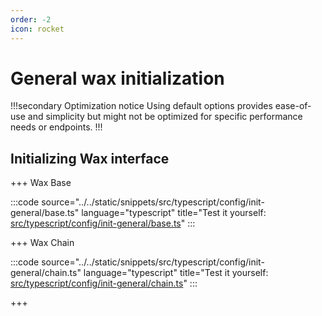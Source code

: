 ```yaml
---
order: -2
icon: rocket
---
```


# General wax initialization

!!!secondary Optimization notice
Using default options provides ease-of-use and simplicity but might not be optimized for specific performance needs or endpoints.
!!!

## Initializing Wax interface

+++ Wax Base

:::code source="../../static/snippets/src/typescript/config/init-general/base.ts" language="typescript" title="Test it yourself: [src/typescript/config/init-general/base.ts](https://stackblitz.com/github/mtyszczak/hive-docs-snippets?file=src%2Ftypescript%2Fconfig%2Finit-general%2Fbase.ts)" :::

+++ Wax Chain

:::code source="../../static/snippets/src/typescript/config/init-general/chain.ts" language="typescript" title="Test it yourself: [src/typescript/config/init-general/chain.ts](https://stackblitz.com/github/mtyszczak/hive-docs-snippets?file=src%2Ftypescript%2Fconfig%2Finit-general%2Fchain.ts)" :::

+++
